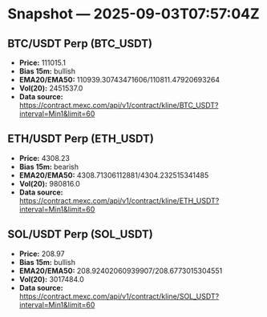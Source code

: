 # Snapshot — 2025-09-03T07:57:04Z

## BTC/USDT Perp (BTC_USDT)
- **Price:** 111015.1
- **Bias 15m:** bullish
- **EMA20/EMA50:** 110939.30743471606/110811.47920693264
- **Vol(20):** 2451537.0
- **Data source:** https://contract.mexc.com/api/v1/contract/kline/BTC_USDT?interval=Min1&limit=60

## ETH/USDT Perp (ETH_USDT)
- **Price:** 4308.23
- **Bias 15m:** bearish
- **EMA20/EMA50:** 4308.71306112881/4304.232515341485
- **Vol(20):** 980816.0
- **Data source:** https://contract.mexc.com/api/v1/contract/kline/ETH_USDT?interval=Min1&limit=60

## SOL/USDT Perp (SOL_USDT)
- **Price:** 208.97
- **Bias 15m:** bullish
- **EMA20/EMA50:** 208.92402060939907/208.6773015304551
- **Vol(20):** 3017484.0
- **Data source:** https://contract.mexc.com/api/v1/contract/kline/SOL_USDT?interval=Min1&limit=60
